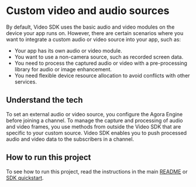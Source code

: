 # Custom video and audio sources
By default, Video SDK uses the basic audio and video modules on the device your app runs on. However, there are certain scenarios where you want to integrate a custom audio or video source into your app, such as:

* Your app has its own audio or video module.
* You want to use a non-camera source, such as recorded screen data.
* You need to process the captured audio or video with a pre-processing library for audio or image enhancement.
* You need flexible device resource allocation to avoid conflicts with other services.

## Understand the tech

To set an external audio or video source, you configure the Agora Engine before joining a channel. To manage the capture and processing of audio and video frames, you use methods from outside the Video SDK that are specific to your custom source. Video SDK enables you to push processed audio and video data to the subscribers in a channel.

## How to run this project

To see how to run this project, read the instructions in the main [README](../../README.md) or [SDK quickstart](https://docs-beta.agora.io/en/video-calling/get-started/get-started-sdk).
